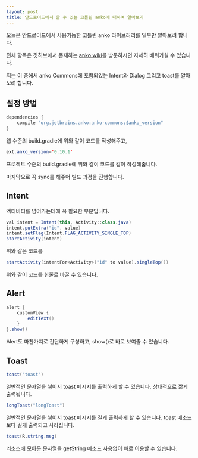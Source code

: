 ```yaml
---
layout: post
title: 안드로이드에서 쓸 수 있는 코틀린 anko에 대하여 알아보기
---
```


오늘은 안드로이드에서 사용가능한 코틀린 anko 라이브러리를 일부만 알아보려 합니다.

전체 항목은 깃허브에서 존재하는 [anko wiki](https://github.com/Kotlin/anko/wiki)를 방문하시면 자세히 배워가실 수 있습니다.

저는 이 중에서 anko Commons에 포함되있는 Intent와 Dialog 그리고 toast를 알아보려 합니다.

## 설정 방법

```java
dependencies {
    compile "org.jetbrains.anko:anko-commons:$anko_version"
}
```

앱 수준의 build.gradle에 위와 같이 코드를 작성해주고,

```java
ext.anko_version='0.10.1'
```

프로젝트 수준의 build.gradle에 위와 같이 코드를 같이 작성해줍니다.

마지막으로 꼭 sync를 해주어 빌드 과정을 진행합니다.

## Intent

엑티비티를 넘어가는데에 꼭 필요한 부분입니다.

```java
val intent = Intent(this, Activity::class.java)
intent.putExtra("id", value)
intent.setFlag(Intent.FLAG_ACTIVITY_SINGLE_TOP)
startActivity(intent)
```

위와 같은 코드를

```java
startActivity(intentFor<Activity>("id" to value).singleTop())
```

위와 같이 코드를 한줄로 바꿀 수 있습니다.

## Alert

```java
alert {
    customView {
        editText()
    }
}.show()
```

Alert도 마찬가지로 간단하게 구성하고, show()로 바로 보여줄 수 있습니다.

## Toast

```java
toast("toast")
```

일반적인 문자열을 넣어서 toast 메시지를 출력하게 할 수 있습니다. 상대적으로 짧게 출력됩니다.

```java
longToast("longToast")
```

일반적인 문자열을 넣어서 toast 메시지를 길게 출력하게 할 수 있습니다. toast 메소드보다 길게 출력되고 사라집니다.

```java
toast(R.string.msg)
```

리소스에 모아둔 문자열을 getString 메소드 사용없이 바로 이용할 수 있습니다.
